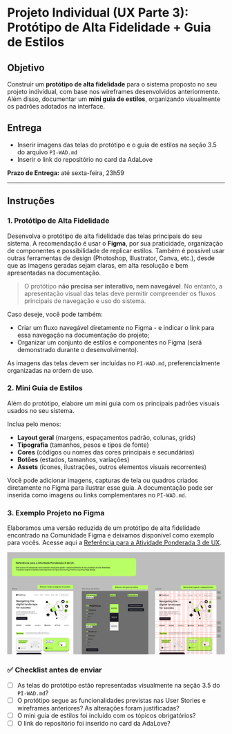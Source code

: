 # Projeto Individual (UX Parte 3): Protótipo de Alta Fidelidade + Guia de Estilos

## Objetivo

Construir um **protótipo de alta fidelidade** para o sistema proposto no seu projeto individual, com base nos wireframes desenvolvidos anteriormente. Além disso, documentar um **mini guia de estilos**, organizando visualmente os padrões adotados na interface.

## Entrega
- Inserir imagens das telas do protótipo e o guia de estilos na seção 3.5 do arquivo `PI-WAD.md`
- Inserir o link do repositório no card da AdaLove

**Prazo de Entrega:** até sexta-feira, 23h59

---

## Instruções

### 1. Protótipo de Alta Fidelidade

Desenvolva o protótipo de alta fidelidade das telas principais do seu sistema. A recomendação é usar o **Figma**, por sua praticidade, organização de componentes e possibilidade de replicar estilos. Também é possível usar outras ferramentas de design (Photoshop, Illustrator, Canva, etc.), desde que as imagens geradas sejam claras, em alta resolução e bem apresentadas na documentação.

> O protótipo **não precisa ser interativo, nem navegável**. No entanto, a apresentação visual das telas deve permitir compreender os fluxos principais de navegação e uso do sistema.

Caso deseje, você pode também:
- Criar um fluxo navegável diretamente no Figma - e indicar o link para essa navegação na documentação do projeto;
- Organizar um conjunto de estilos e componentes no Figma (será demonstrado durante o desenvolvimento).

As imagens das telas devem ser incluídas no `PI-WAD.md`, preferencialmente organizadas na ordem de uso.


### 2. Mini Guia de Estilos

Além do protótipo, elabore um mini guia com os principais padrões visuais usados no seu sistema.

Inclua pelo menos:

- **Layout geral** (margens, espaçamentos padrão, colunas, grids)
- **Tipografia** (tamanhos, pesos e tipos de fonte)
- **Cores** (códigos ou nomes das cores principais e secundárias)
- **Botões** (estados, tamanhos, variações)
- **Assets** (ícones, ilustrações, outros elementos visuais recorrentes)

Você pode adicionar imagens, capturas de tela ou quadros criados diretamente no Figma para ilustrar esse guia. A documentação pode ser inserida como imagens ou links complementares no `PI-WAD.md`.


### 3. Exemplo Projeto no Figma

Elaboramos uma versão reduzida de um protótipo de alta fidelidade encontrado na Comunidade Figma e deixamos disponível como exemplo para vocês. Acesse aqui a [Referência para a Atividade Ponderada 3 de UX](https://www.figma.com/design/VSY3yMxGoDbEI16SldusjL/Refer%C3%AAncia-para-a-Atividade-Ponderada-3-de-UX.?node-id=25-145&t=HXeq6RI8UUhn6BuM-1).

![Exemplo de Protótipo de Alta Fidelidade](Ex-PrototipoAlta.png)

### ✅ Checklist antes de enviar

- [ ] As telas do protótipo estão representadas visualmente na seção 3.5 do `PI-WAD.md`?
- [ ] O protótipo segue as funcionalidades previstas nas User Stories e wireframes anteriores? As alterações foram justificadas?
- [ ] O mini guia de estilos foi incluído com os tópicos obrigatórios?
- [ ] O link do repositório foi inserido no card da AdaLove?
